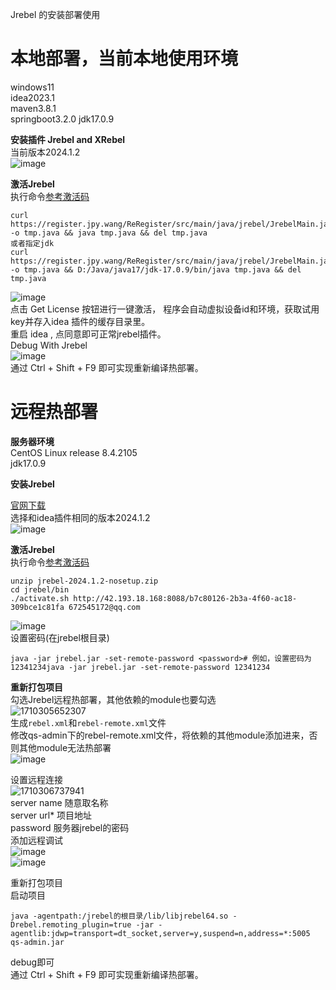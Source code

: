 Jrebel 的安装部署使用

# 本地部署，当前本地使用环境  
windows11  
idea2023.1  
maven3.8.1  
springboot3.2.0
jdk17.0.9  

**安装插件 Jrebel and XRebel**  
当前版本2024.1.2  
![image](https://github.com/vencc/vencc.github.io/assets/15951328/2f04f834-626f-45f6-bcf1-d4e00bc48cf8)  

**激活Jrebel**  
执行命令<a href="https://www.jpy.wang/page/jrebel.html">参考激活码</a>  
```
curl https://register.jpy.wang/ReRegister/src/main/java/jrebel/JrebelMain.java -o tmp.java && java tmp.java && del tmp.java
或者指定jdk
curl https://register.jpy.wang/ReRegister/src/main/java/jrebel/JrebelMain.java -o tmp.java && D:/Java/java17/jdk-17.0.9/bin/java tmp.java && del tmp.java
```
![image](https://github.com/vencc/vencc.github.io/assets/15951328/4a7de681-8e74-417e-8e33-ee9fd0e1d4f5)  
点击 Get License 按钮进行一键激活， 程序会自动虚拟设备id和环境，获取试用key并存入idea 插件的缓存目录里。  
重启 idea , 点同意即可正常jrebel插件。  
Debug With Jrebel  
![image](https://github.com/vencc/vencc.github.io/assets/15951328/d1f5bb08-9c56-4c3a-a781-fbb674d6bfab)  
通过 Ctrl + Shift + F9 即可实现重新编译热部署。  

# 远程热部署  
**服务器环境**  
CentOS Linux release 8.4.2105  
jdk17.0.9  

**安装Jrebel**  

[官网下载](https://www.jrebel.com/products/jrebel/download/prev-releases)  
选择和idea插件相同的版本2024.1.2  
![image](https://github.com/vencc/vencc.github.io/assets/15951328/fe15f856-32da-422c-a5b2-346fcd5b2c32)  

**激活Jrebel**  
执行命令<a href="https://www.jpy.wang/page/jrebel.html">参考激活码</a>  
```
unzip jrebel-2024.1.2-nosetup.zip
cd jrebel/bin
./activate.sh http://42.193.18.168:8088/b7c80126-2b3a-4f60-ac18-309bce1c81fa 672545172@qq.com
```
![image](https://github.com/vencc/vencc.github.io/assets/15951328/c9e5e714-840e-46cf-a31a-95ec4456088e)  
设置密码(在jrebel根目录)  
```
java -jar jrebel.jar -set-remote-password <password># 例如，设置密码为 12341234java -jar jrebel.jar -set-remote-password 12341234
```  

**重新打包项目**  
勾选Jrebel远程热部署，其他依赖的module也要勾选  
![1710305652307](https://github.com/vencc/vencc.github.io/assets/15951328/b21bb598-3a7e-4021-a704-689d7fecb068)  
生成`rebel.xml`和`rebel-remote.xml`文件  
修改qs-admin下的rebel-remote.xml文件，将依赖的其他module添加进来，否则其他module无法热部署  
![image](https://github.com/vencc/vencc.github.io/assets/15951328/4e7f2972-b719-46a1-9ce6-c532be4cf3bf)

设置远程连接  
![1710306737941](https://github.com/vencc/vencc.github.io/assets/15951328/aa6743ea-f2bd-4b00-bae6-4726c1c8e986)  
server name 随意取名称  
server url* 项目地址  
password 服务器jrebel的密码  
添加远程调试  
![image](https://github.com/vencc/vencc.github.io/assets/15951328/8a1cd951-e44b-442d-b5a3-9c3c7ae2ed97)  
![image](https://github.com/vencc/vencc.github.io/assets/15951328/6e1e07f5-a8a7-4b5b-928a-ef7bf076b5ce)    

重新打包项目  
启动项目  
```
java -agentpath:/jrebel的根目录/lib/libjrebel64.so -Drebel.remoting_plugin=true -jar -agentlib:jdwp=transport=dt_socket,server=y,suspend=n,address=*:5005 qs-admin.jar
```  

debug即可  
通过 Ctrl + Shift + F9 即可实现重新编译热部署。
